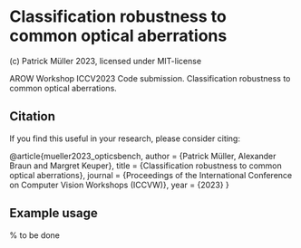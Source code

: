 # Classification robustness to common optical aberrations
(c) Patrick Müller 2023, licensed under MIT-license

AROW Workshop ICCV2023 Code submission. Classification robustness to common optical aberrations.


## Citation
If you find this useful in your research, please consider citing:

   @article{mueller2023_opticsbench,
     author   = {Patrick Müller, Alexander Braun and Margret Keuper},
     title    = {Classification robustness to common optical aberrations},
     journal  = {Proceedings of the International Conference on Computer Vision Workshops (ICCVW)},
     year     = {2023}
   }

## Example usage

% to be done 
